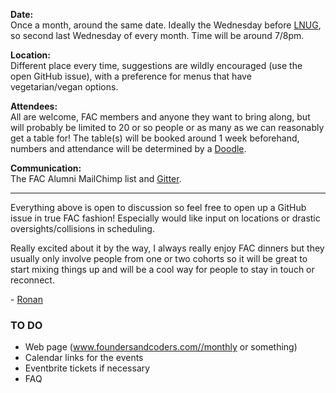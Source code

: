 **Date:**  
Once a month, around the same date. Ideally the Wednesday before [LNUG](http://lnug.org/), so second last Wednesday of every month. Time will be around 7/8pm.  

**Location:**  
Different place every time, suggestions are wildly encouraged (use the open GitHub issue), with a preference for menus that have vegetarian/vegan options.  

**Attendees:**  
All are welcome, FAC members and anyone they want to bring along, but will probably be limited to 20 or so people or as many as we can reasonably get a table for! The table(s) will be booked around 1 week beforehand, numbers and attendance will be determined by a [Doodle](http://doodle.com/).

**Communication:**  
The FAC Alumni MailChimp list and [Gitter](https://gitter.im/foundersandcoders/).

___

Everything above is open to discussion so feel free to open up a GitHub issue in true FAC fashion! Especially would like input on locations or drastic oversights/collisions in scheduling.

Really excited about it by the way, I always really enjoy FAC dinners but they usually only involve people from one or two cohorts so it will be great to start mixing things up and will be a cool way for people to stay in touch or reconnect.

\- [Ronan](https://gitter.im/ronanyeah/)


### TO DO
- Web page (www.foundersandcoders.com//monthly or something)
- Calendar links for the events
- Eventbrite tickets if necessary
- FAQ
